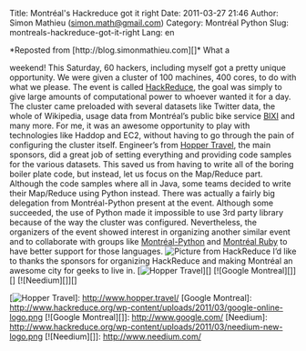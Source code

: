 Title: Montréal&#039;s Hackreduce got it right
Date: 2011-03-27 21:46
Author: Simon Mathieu (simon.math@gmail.com)
Category: Montréal Python
Slug: montreals-hackreduce-got-it-right
Lang: en

<!--:en-->*Reposted from [http://blog.simonmathieu.com][]* What a
weekend! This Saturday, 60 hackers, including myself got a pretty unique
opportunity. We were given a cluster of 100 machines, 400 cores, to do
with what we please. The event is called [HackReduce][], the goal was
simply to give large amounts of computational power to whoever wanted it
for a day. The cluster came preloaded with several datasets like Twitter
data, the whole of Wikipedia, usage data from Montréal’s public bike
service [BIXI][] and many more. For me, it was an awesome opportunity to
play with technologies like Haddop and EC2, without having to go through
the pain of configuring the cluster itself. Engineer’s from [Hopper
Travel][], the main sponsors, did a great job of setting everything and
providing code samples for the various datasets. This saved us from
having to write all of the boring boiler plate code, but instead, let us
focus on the Map/Reduce part. Although the code samples where all in
Java, some teams decided to write their Map/Reduce using Python instead.
There was actually a fairly big delegation from Montréal-Python present
at the event. Although some succeeded, the use of Python made it
impossible to use 3rd party library because of the way the cluster was
configured. Nevertheless, the organizers of the event showed interest in
organizing another similar event and to collaborate with groups like
[Montréal-Python][] and [Montréal Ruby][] to have better support for
those languages. ![Picture from HackReduce][] I’d like to thanks the
sponsors for organizing HackReduce and making Montréal an awesome city
for geeks to live in. <span>[![Hopper Travel][1]][] [![Google
Montreal][]][] [![Needium][]][]</span>

  [http://blog.simonmathieu.com]: http://blog.simonmathieu.com/
  [HackReduce]: http://www.hackreduce.org/ "HackReduce"
  [BIXI]: http://montreal.bixi.com/ "BIXI"
  [Hopper Travel]: http://www.hopper.travel/ "Hopper Travel"
  [Montréal-Python]: http://montrealpython.org/ "Montréal-Python"
  [Montréal Ruby]: http://www.montrealonrails.com/ "Montréal Ruby"
  [Picture from HackReduce]: http://www.hackreduce.org/wp-content/uploads/2011/03/IMG_1027.png
  [1]: http://www.hackreduce.org/wp-content/uploads/2011/03/hopper-logo2.png
  [![Hopper Travel][1]]: http://www.hopper.travel/
  [Google Montreal]: http://www.hackreduce.org/wp-content/uploads/2011/03/google-online-logo.png
  [![Google Montreal][]]: http://www.google.com/
  [Needium]: http://www.hackreduce.org/wp-content/uploads/2011/03/needium-new-logo.png
  [![Needium][]]: http://www.needium.com/
